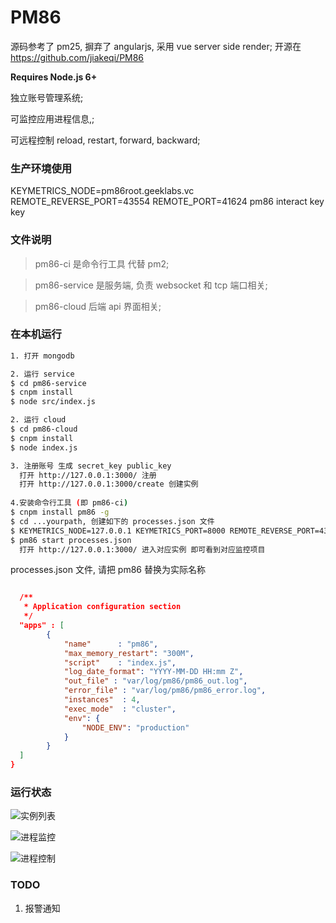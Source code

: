 # PM86

源码参考了 pm25, 摒弃了 angularjs, 采用 vue server side render; 
开源在 https://github.com/jiakeqi/PM86

**Requires Node.js 6+**

独立账号管理系统;

可监控应用进程信息,;

可远程控制 reload, restart, forward, backward;

### 生产环境使用
KEYMETRICS_NODE=pm86root.geeklabs.vc REMOTE_REVERSE_PORT=43554  REMOTE_PORT=41624 pm86 interact key key

### 文件说明
> pm86-ci 是命令行工具 代替 pm2;

> pm86-service 是服务端, 负责 websocket 和 tcp 端口相关;

> pm86-cloud 后端 api 界面相关;


### 在本机运行
``` bash
1. 打开 mongodb

2. 运行 service
$ cd pm86-service
$ cnpm install
$ node src/index.js

2. 运行 cloud
$ cd pm86-cloud
$ cnpm install
$ node index.js

3. 注册账号 生成 secret_key public_key
  打开 http://127.0.0.1:3000/ 注册
  打开 http://127.0.0.1:3000/create 创建实例
  
4.安装命令行工具 (即 pm86-ci)
$ cnpm install pm86 -g
$ cd ...yourpath, 创建如下的 processes.json 文件
$ KEYMETRICS_NODE=127.0.0.1 KEYMETRICS_PORT=8000 REMOTE_REVERSE_PORT=43554  REMOTE_PORT=41624 pm86 interact secret_key public_key
$ pm86 start processes.json
  打开 http://127.0.0.1:3000/ 进入对应实例 即可看到对应监控项目
```


processes.json 文件, 请把 pm86 替换为实际名称
``` json

  /**
   * Application configuration section
   */
  "apps" : [
        {
            "name"      : "pm86",
            "max_memory_restart": "300M",
            "script"    : "index.js",
            "log_date_format": "YYYY-MM-DD HH:mm Z",
            "out_file" : "var/log/pm86/pm86_out.log",
            "error_file" : "var/log/pm86/pm86_error.log",
            "instances"  : 4,
            "exec_mode"  : "cluster",
            "env": {
                "NODE_ENV": "production"
            }
        }
  ]
}

```
### 运行状态
![实例列表](http://ww3.sinaimg.cn/large/006tNc79jw1fcq0qjpvjlj31400hhdhd.jpg)

![进程监控](http://ww2.sinaimg.cn/large/006tNc79jw1fcq0rlo0vaj312c0jugof.jpg)

![进程控制](http://ww4.sinaimg.cn/large/006tNc79jw1fcqz3ebdxxj30mo09gmyh.jpg)

### TODO
1. 报警通知



